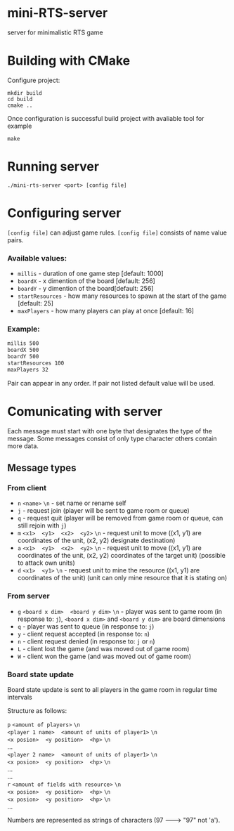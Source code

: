 # mini-RTS-server
server for minimalistic RTS game

# Building with CMake

Configure project:

```
mkdir build
cd build 
cmake ..

```

Once configuration is successful build project with avaliable tool
for example
```
make
```

# Running server

`./mini-rts-server <port> [config file]`

# Configuring server

`[config file]` can adjust game rules. `[config file]` consists of name value pairs.

### Available values:

* `millis` - duration of one game step [default: 1000]
* `boardX` - x dimention of the board [default: 256]
* `boardY` - y dimention of the board[default: 256]
* `startResources` - how many resources to spawn at the start of the game [default: 25]
* `maxPlayers` - how many players can play at once [default: 16]

### Example:

``` config.txt
millis 500
boardX 500
boardY 500
startResources 100
maxPlayers 32
```

Pair can appear in any order. If pair not listed default value will be used.

# Comunicating with server

Each message must start with one byte that designates the type of the message.
Some messages consist of only type character others contain more data.

## Message types

### From client

- `n` `<name>` `\n` - set name or rename self
- `j` - request join (player will be sent to game room or queue)
- `q` - request quit (player will be removed from game room or queue, can still rejoin with `j`)
- `m` `<x1>` ` ` `<y1>` ` ` `<x2>` ` ` `<y2>` `\n` - request unit to move ((x1, y1) are coordinates of the unit, (x2, y2) designate destination)
- `a` `<x1>` ` ` `<y1>` ` ` `<x2>` ` ` `<y2>` `\n` - request unit to move ((x1, y1) are coordinates of the unit, (x2, y2) coordinates of the target unit) (possible to attack own units)
- `d` `<x1>` ` ` `<y1>` `\n` - request unit to mine the resource ((x1, y1) are coordinates of the unit) (unit can only mine resource that it is stating on)

### From server

- `g` `<board x dim>` ` ` `<board y dim>` `\n` - player was sent to game room (in response to: `j`), `<board x dim>` and `<board y dim>` are board dimensions
- `q` - player was sent to queue (in response to: `j`)
- `y` - client request accepted (in response to: `n`)
- `n` - client request denied (in response to: `j` or `n`)
- `L` - client lost the game (and was moved out of game room)
- `W` - client won the game (and was moved out of game room)
 
### Board state update

Board state update is sent to all players in the game room in regular time intervals

Structure as follows:

`p` `<amount of players>` `\n`  
`<player 1 name>` ` ` `<amount of units of player1>` `\n`  
`<x posion>` ` ` `<y position>` ` ` `<hp>` `\n`  
...  
`<player 2 name>` ` ` `<amount of units of player1>` `\n`  
`<x posion>` ` ` `<y position>` ` ` `<hp>` `\n`  
...  
...  
`r` `<amount of fields with resource>` `\n`  
`<x posion>` ` ` `<y position>` ` ` `<hp>` `\n`  
`<x posion>` ` ` `<y position>` ` ` `<hp>` `\n`  
...

Numbers are represented as strings of characters (97 ---> "97" not 'a').
